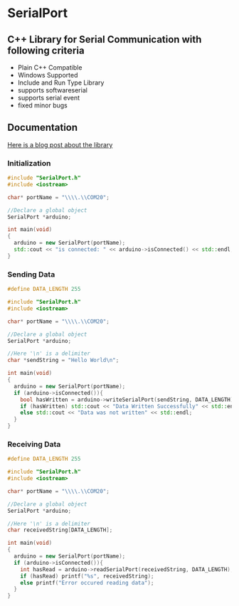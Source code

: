 # SerialPort

## C++ Library for Serial Communication with following criteria

* Plain C++ Compatible
* Windows Supported
* Include and Run Type Library
* supports softwareserial
* supports serial event
* fixed minor bugs

## Documentation
[Here is a blog post about the library](https://medium.com/@ManashMandal/serial-communication-with-an-arduino-using-c-on-windows-d08710186498#.f94efw74b)

### Initialization
```cpp
#include "SerialPort.h"
#include <iostream>

char* portName = "\\\\.\\COM20";

//Declare a global object
SerialPort *arduino;

int main(void)
{
  arduino = new SerialPort(portName);
  std::cout << "is connected: " << arduino->isConnected() << std::endl;
}
```

### Sending Data
```cpp
#define DATA_LENGTH 255

#include "SerialPort.h"
#include <iostream>

char* portName = "\\\\.\\COM20";

//Declare a global object
SerialPort *arduino;

//Here '\n' is a delimiter 
char *sendString = "Hello World\n"; 

int main(void)
{
  arduino = new SerialPort(portName);
  if (arduino->isConnected()){
    bool hasWritten = arduino->writeSerialPort(sendString, DATA_LENGTH);
    if (hasWritten) std::cout << "Data Written Successfully" << std::endl;
    else std::cout << "Data was not written" << std::endl;
  }
}
```

### Receiving Data
```cpp
#define DATA_LENGTH 255

#include "SerialPort.h"
#include <iostream>

char* portName = "\\\\.\\COM20";

//Declare a global object
SerialPort *arduino;

//Here '\n' is a delimiter 
char receivedString[DATA_LENGTH];

int main(void)
{
  arduino = new SerialPort(portName);
  if (arduino->isConnected()){
    int hasRead = arduino->readSerialPort(receivedString, DATA_LENGTH);
    if (hasRead) printf("%s", receivedString);
    else printf("Error occured reading data");
  }
}
```
